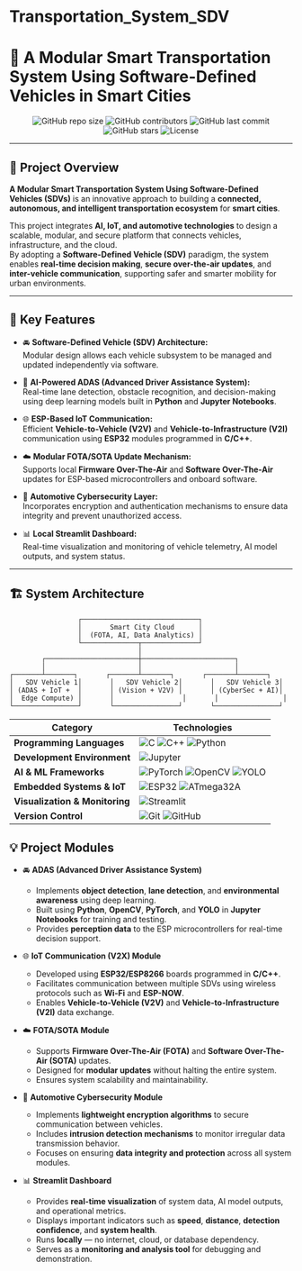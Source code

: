 # Transportation_System_SDV
# 🚗 A Modular Smart Transportation System Using Software-Defined Vehicles in Smart Cities  

<div align="center">

![GitHub repo size](https://img.shields.io/github/repo-size/mmtrabya/Transportation_System_SDV?color=brightgreen)
![GitHub contributors](https://img.shields.io/github/contributors/mmtrabya/Transportation_System_SDV)
![GitHub last commit](https://img.shields.io/github/last-commit/mmtrabya/Transportation_System_SDV?color=blue)
![GitHub stars](https://img.shields.io/github/stars/mmtrabya/Transportation_System_SDV?style=social)
![License](https://img.shields.io/badge/License-Apache-blue.svg)

</div>

---

## 🌆 Project Overview  

**A Modular Smart Transportation System Using Software-Defined Vehicles (SDVs)** is an innovative approach to building a **connected, autonomous, and intelligent transportation ecosystem** for **smart cities**.  

This project integrates **AI, IoT, and automotive technologies** to design a scalable, modular, and secure platform that connects vehicles, infrastructure, and the cloud.  
By adopting a **Software-Defined Vehicle (SDV)** paradigm, the system enables **real-time decision making**, **secure over-the-air updates**, and **inter-vehicle communication**, supporting safer and smarter mobility for urban environments.  

---

## 🧩 Key Features  

- 🚘 **Software-Defined Vehicle (SDV) Architecture:**  
  Modular design allows each vehicle subsystem to be managed and updated independently via software.

- 🧠 **AI-Powered ADAS (Advanced Driver Assistance System):**  
  Real-time lane detection, obstacle recognition, and decision-making using deep learning models built in **Python** and **Jupyter Notebooks**.

- 🌐 **ESP-Based IoT Communication:**  
  Efficient **Vehicle-to-Vehicle (V2V)** and **Vehicle-to-Infrastructure (V2I)** communication using **ESP32** modules programmed in **C/C++**.

- ☁️ **Modular FOTA/SOTA Update Mechanism:**  
  Supports local **Firmware Over-The-Air** and **Software Over-The-Air** updates for ESP-based microcontrollers and onboard software.

- 🔐 **Automotive Cybersecurity Layer:**  
  Incorporates encryption and authentication mechanisms to ensure data integrity and prevent unauthorized access.

- 📊 **Local Streamlit Dashboard:**  
  Real-time visualization and monitoring of vehicle telemetry, AI model outputs, and system status.

---

## 🏗️ System Architecture  

```text
                 ┌─────────────────────────────┐
                 │       Smart City Cloud      │
                 │  (FOTA, AI, Data Analytics) │
                 └──────────────┬──────────────┘
                                │
        ┌───────────────────────┼───────────────────────┐
        │                       │                       │
┌───────┴───────┐       ┌───────┴───────┐       ┌───────┴───────┐
│   SDV Vehicle 1│       │   SDV Vehicle 2│       │   SDV Vehicle 3│
│ (ADAS + IoT +  │       │ (Vision + V2V) │       │ (CyberSec + AI)│
│  Edge Compute) │       │                 │       │                │
└────────────────┘       └────────────────┘       └────────────────┘

```

| Category                       | Technologies                                                                                                                                                                                                                                                                                                                                 |
| ------------------------------ | -------------------------------------------------------------------------------------------------------------------------------------------------------------------------------------------------------------------------------------------------------------------------------------------------------------------------------------------- |
| **Programming Languages**      | ![C](https://img.shields.io/badge/C-00599C?logo=c&logoColor=white) ![C++](https://img.shields.io/badge/C++-00599C?logo=cplusplus&logoColor=white) ![Python](https://img.shields.io/badge/Python-3670A0?logo=python&logoColor=ffdd54)                                                                                                           |
| **Development Environment**    | ![Jupyter](https://img.shields.io/badge/Jupyter-FA0F00?logo=jupyter&logoColor=white)                                                                                                                                                                                                                                                          |
| **AI & ML Frameworks**         | ![PyTorch](https://img.shields.io/badge/PyTorch-EE4C2C?logo=pytorch&logoColor=white) ![OpenCV](https://img.shields.io/badge/OpenCV-27338e?logo=opencv&logoColor=white) ![YOLO](https://img.shields.io/badge/YOLO-00FFFF?logo=yolo&logoColor=black)                                                                                           |
| **Embedded Systems & IoT**     | ![ESP32](https://img.shields.io/badge/ESP32-000000?logo=espressif&logoColor=white) ![ATmega32A](https://img.shields.io/badge/ATmega32A-00205B?logo=atmel&logoColor=white)                                                                                                                                                                     |
| **Visualization & Monitoring** | ![Streamlit](https://img.shields.io/badge/Streamlit-FF4B4B?logo=streamlit&logoColor=white)                                                                                                                                                                                                                                                    |
| **Version Control**            | ![Git](https://img.shields.io/badge/Git-F05032?logo=git&logoColor=white) ![GitHub](https://img.shields.io/badge/GitHub-181717?logo=github&logoColor=white)                                                                                                                                                                                   |



## 💡 Project Modules  

- 🚘 **ADAS (Advanced Driver Assistance System)**  
  - Implements **object detection**, **lane detection**, and **environmental awareness** using deep learning.  
  - Built using **Python**, **OpenCV**, **PyTorch**, and **YOLO** in **Jupyter Notebooks** for training and testing.  
  - Provides **perception data** to the ESP microcontrollers for real-time decision support.  

- 🌐 **IoT Communication (V2X) Module**  
  - Developed using **ESP32/ESP8266** boards programmed in **C/C++**.  
  - Facilitates communication between multiple SDVs using wireless protocols such as **Wi-Fi** and **ESP-NOW**.  
  - Enables **Vehicle-to-Vehicle (V2V)** and **Vehicle-to-Infrastructure (V2I)** data exchange.  

- ☁️ **FOTA/SOTA Module**  
  - Supports **Firmware Over-The-Air (FOTA)** and **Software Over-The-Air (SOTA)** updates.  
  - Designed for **modular updates** without halting the entire system.  
  - Ensures system scalability and maintainability.  

- 🔐 **Automotive Cybersecurity Module**  
  - Implements **lightweight encryption algorithms** to secure communication between vehicles.  
  - Includes **intrusion detection mechanisms** to monitor irregular data transmission behavior.  
  - Focuses on ensuring **data integrity and protection** across all system modules.  

- 📊 **Streamlit Dashboard**  
  - Provides **real-time visualization** of system data, AI model outputs, and operational metrics.  
  - Displays important indicators such as **speed**, **distance**, **detection confidence**, and **system health**.  
  - Runs **locally** — no internet, cloud, or database dependency.  
  - Serves as a **monitoring and analysis tool** for debugging and demonstration.  
